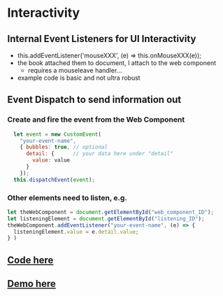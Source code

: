 # Interactivity

## Internal Event Listeners for UI Interactivity
 - this.addEventListener('mouseXXX', (e) => this.onMouseXXX(e));
 - the book attached them to document, I attach to the web component
   - requires a mouseleave handler...
 - example code is basic and not ultra robust

## Event Dispatch to send information out

### Create and fire the event from the Web Component
```js
  let event = new CustomEvent(
    "your-event-name",
    { bubbles: true, // optional
      detail: {      // your data here under "detail"
        value: value
      }
    });
  this.dispatchEvent(event);
```
### Other elements need to listen, e.g.
```js
let theWebComponent = document.getElementById("web_component_ID");
let listeningElement = document.getElementById("listening_ID");
theWebComponent.addEventListener("your-event-name", (e) => {
  listeningElement.value = e.detail.value;
} )
```

## [Code here](https://github.com/MorganConrad/ptwd-slider/blob/master/src/05_slider.html)
## [Demo here](https://raw.githack.com/MorganConrad/ptwd-slider/master/src/05_slider.html)

